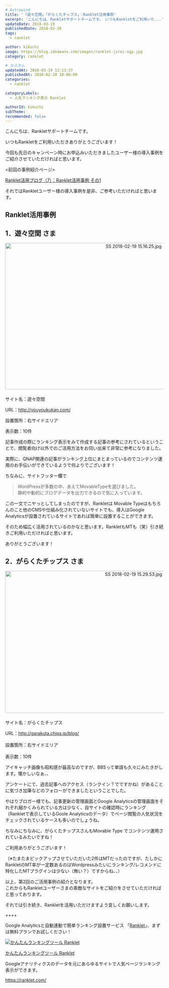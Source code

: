 ```yaml
---
# Astrowind
title: '「遊々空間」「がらくたチップス」：Ranklet活用事例'
excerpt: 'こんにちは、Rankletサポートチームです。 いつもRankletをご利用いた...'
updateDate: 2018-03-19
publishedDate: 2018-02-20
tags: 
  - ranklet

author: kikuchi
image: https://blog.ideamans.com/images/ranklet-jirei-ogp.jpg
category: ranklet

# カスタム
updatedAt: 2018-03-19 12:13:37
publishedAt: 2018-02-20 10:00:00
categories: 
  - ranklet

categoryLabels: 
  - 人気ランキング表示 Ranklet

authorId: kikuchi
subTheme: 
recommended: false
---
```


<p>こんにちは、Rankletサポートチームです。</p>
<p>いつもRankletをご利用いただきありがとうございます！</p>
<p>今回も先日のキャンペーン時にお申込みいただきましたユーザー様の導入事例をご紹介させていただければと思います。</p>
<p>&lt;前回の事例紹介ページ&gt;</p>
<p><a href="https://blog.ideamans.com/2018/02/usercase01.html" target="_blank">Ranklet活用ブログ（7）：Ranklet活用事例 その1</a></p>
<p> </p>
<p>それではRankletユーザー様の導入事例を是非、ご参考いただければと思います。</p>
<p> </p>
<h2>Ranklet活用事例</h2>
<h2>1．遊々空間 さま</h2>
<p><img alt="SS 2018-02-19 15.16.25.jpg" src="https://blog.ideamans.com/assets_c/2018/02/SS%202018-02-19%2015.16.25-thumb-800xauto-321.jpg" class="mt-image-center" style="text-align: center; display: block; margin: 0 auto 20px;" width="800" height="466"></p>
<p>サイト名：遊々空間</p>
<p>URL：<a href="http://youyoukukan.com/" target="_blank">http://youyoukukan.com/</a></p>
<p>設置箇所：右サイドエリア</p>
<p>表示数：10件</p>
<p>記事作成の際にランキング表示をみて作成する記事の参考にされているということで、閲覧者向け以外でのご活用方法をお伺い出来て非常に参考になりました。</p>
<p>実際に、QNAP関連の記事がランキング上位にまとまっているのでコンテンツ運用のお手伝いができているようで何よりでございます！</p>
<p>ちなみに、サイトフッター欄で</p>
<blockquote>
<p>WordPressが多数の中、あえてMovableTypeを選びました。<br>静的や動的にブログデータを出力できるので気に入っています。</p>
</blockquote>
<p>この一文でニヤっとしてしまったのですが、Rankletは Movable Typeはもちろんのこと他のCMSや仕組み化されていないサイトでも、導入はGoogle Analyticsが設置されているサイトであれば簡単に設置することができます。</p>
<p>そのため幅広く活用されているのかなと思います。RankletもMTも（笑）引き続きご利用いただければと思います。</p>
<p>ありがとうございます！</p>
<p> </p>
<h2>2．がらくたチップス さま</h2>
<p><img alt="SS 2018-02-19 15.29.53.jpg" src="https://blog.ideamans.com/assets_c/2018/02/SS%202018-02-19%2015.29.53-thumb-800xauto-323.jpg" class="mt-image-center" style="text-align: center; display: block; margin: 0 auto 20px;" width="800" height="452"></p>
<p>サイト名：がらくたチップス</p>
<p>URL：<a href="http://garakuta.chips.jp/blog/" target="_blank">http://garakuta.chips.jp/blog/</a><br><br>設置箇所：右サイドエリア<br><br>表示数：10件</p>
<p> </p>
<p>アイキャッチ画像も昭和感が最高なのですが、BBSって単語も久々にみたきがします。懐かしいなぁ、、</p>
<p>アンケートにて、過去記事へのアクセス（ランクイン？でですかね）があることに気づき加筆などのフォローができましたということでした。</p>
<p>やはりブロガー様でも、記事更新の管理画面とGoogle Analyticsの管理画面をそれぞれ細かくみられている方は少なく、自サイトの確認時にランキング（Rankletで表示しているGoole Analyticsのデータ）でページ閲覧の人気状況をチェックされているケースも多いのでしょうね。</p>
<p>ちなみにちなみに、がらくたチップスさんもMovable Type でコンテンツ運用されているみたいですね！</p>
<p>ご利用ありがとうございます！</p>
<p>（※たまたまピックアップさせていただいた2件はMTだったのですが、たしかにRankletのMT率が一定数あるのはWordpressみたいにランキング/レコメンドに特化したMTプラグインは少ない（無い？）ですからね、、）</p>
<p> </p>
<p>以上、第2回のご活用事例の紹介となります。<br>これからもRankletユーザーさまの素敵なサイトをご紹介をさせていただければと思っております。</p>
<p> </p>
<p>それでは引き続き、Rankletを活用いただけますよう宜しくお願いします。</p>
<p> </p>
<p>++++</p>
<p>Google Analyticsと自動連動で簡単ランキング設置サービス 「<a href="https://ranklet.com/" target="_blank">Ranklet</a>」、まずは無料プランでお試しください！</p>
<div class="serviceBox">
<div class="serviceImage"><a href="https://ranklet.com/" target="_blank" onclick="ga('send','event','blog_servicelink','service-click','ranklet',{'nonInteraction':1});"><img src="https://blog.ideamans.com/assets/service-ranklet.jpg" alt="かんたんランキングツール Ranklet"></a></div>
<div class="serviceText">
<p class="serviceTitle"><a href="https://ranklet.com/" target="_blank" onclick="ga('send','event','blog_servicelink','service-click','ranklet',{'nonInteraction':1});">かんたんランキングツール Ranklet</a></p>
<p class="serviceDesc">Googleアナリティクスのデータを元にあらゆるサイトで人気ページランキング表示ができます。</p>
<p class="serviceLink"><a href="https://ranklet.com/" target="_blank" onclick="ga('send','event','blog_servicelink','service-click','ranklet',{'nonInteraction':1});">https://ranklet.com/</a></p>
</div>
</div>
